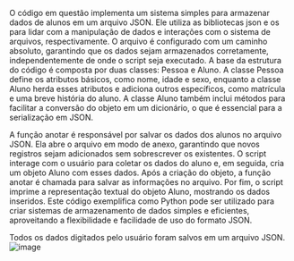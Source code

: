 O código em questão implementa um sistema simples para armazenar dados de alunos em um arquivo JSON. Ele utiliza as bibliotecas json e os para lidar com a manipulação de dados e interações com o sistema de arquivos, respectivamente. O arquivo é configurado com um caminho absoluto, garantindo que os dados sejam armazenados corretamente, independentemente de onde o script seja executado. A base da estrutura do código é composta por duas classes: Pessoa e Aluno. A classe Pessoa define os atributos básicos, como nome, idade e sexo, enquanto a classe Aluno herda esses atributos e adiciona outros específicos, como matrícula e uma breve história do aluno. A classe Aluno também inclui métodos para facilitar a conversão do objeto em um dicionário, o que é essencial para a serialização em JSON.

A função anotar é responsável por salvar os dados dos alunos no arquivo JSON. Ela abre o arquivo em modo de anexo, garantindo que novos registros sejam adicionados sem sobrescrever os existentes. O script interage com o usuário para coletar os dados do aluno e, em seguida, cria um objeto Aluno com esses dados. Após a criação do objeto, a função anotar é chamada para salvar as informações no arquivo. Por fim, o script imprime a representação textual do objeto Aluno, mostrando os dados inseridos. Este código exemplifica como Python pode ser utilizado para criar sistemas de armazenamento de dados simples e eficientes, aproveitando a flexibilidade e facilidade de uso do formato JSON.

Todos os dados digitados pelo usuário foram salvos em um arquivo JSON.
![image](https://github.com/emanoel651/Historia/assets/149185662/2bdc1ae2-4224-4643-beda-7b8d3681e2d0)
